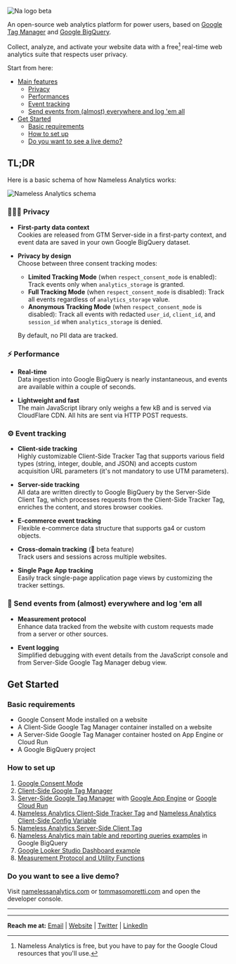 ![Na logo beta](https://github.com/tommasomoretti/nameless-analytics/assets/29273232/7d4ded5e-4b79-46a2-b089-03997724fd10)

An open-source web analytics platform for power users, based on [Google Tag Manager](https://marketingplatform.google.com/intl/it/about/tag-manager/) and [Google BigQuery](https://cloud.google.com/bigquery).

Collect, analyze, and activate your website data with a free[^1] real-time web analytics suite that respects user privacy.

Start from here:
- [Main features](#tldr)
  - [Privacy](#%EF%B8%8F-privacy)
  - [Performances](#%EF%B8%8F-performance)
  - [Event tracking](#-event-tracking)
  - [Send events from (almost) everywhere and log 'em all](#-send-events-from-almost-everywhere-and-log-em-all)
- [Get Started](#get-started)
  - [Basic requirements](#basic-requirements)
  - [How to set up](#ow-to-set-up)
  - [Do you want to see a live demo?](#do-you-want-to-see-a-live-demo)
 


## TL;DR
Here is a basic schema of how Nameless Analytics works:

![Nameless Analytics schema](https://github.com/user-attachments/assets/1489c365-ce6e-4109-97e2-91b0debdc91e)


### 🕵🏻‍♂️ Privacy

- **First-party data context**\
  Cookies are released from GTM Server-side in a first-party context, and event data are saved in your own Google BigQuery dataset.

- **Privacy by design**\
  Choose between three consent tracking modes:
  - **Limited Tracking Mode** (when `respect_consent_mode` is enabled): Track events only when `analytics_storage` is granted.
  - **Full Tracking Mode** (when `respect_consent_mode` is disabled): Track all events regardless of `analytics_storage` value.
  - **Anonymous Tracking Mode** (when `respect_consent_mode` is disabled): Track all events with redacted `user_id`, `client_id`, and `session_id` when `analytics_storage` is denied.

  By default, no PII data are tracked.


### ⚡️ Performance

- **Real-time**\
  Data ingestion into Google BigQuery is nearly instantaneous, and events are available within a couple of seconds.

- **Lightweight and fast**\
  The main JavaScript library only weighs a few kB and is served via CloudFlare CDN. All hits are sent via HTTP POST requests.


### ⚙ Event tracking

- **Client-side tracking**\
  Highly customizable Client-Side Tracker Tag that supports various field types (string, integer, double, and JSON) and accepts custom acquisition URL parameters (it's not mandatory to use UTM parameters).

- **Server-side tracking**\
  All data are written directly to Google BigQuery by the Server-Side Client Tag, which processes requests from the Client-Side Tracker Tag, enriches the content, and stores browser cookies.

- **E-commerce event tracking**\
  Flexible e-commerce data structure that supports ga4 or custom objects.

- **Cross-domain tracking** (🚧 beta feature)\
  Track users and sessions across multiple websites.

- **Single Page App tracking**\
  Easily track single-page application page views by customizing the tracker settings.


### 🚀 Send events from (almost) everywhere and log 'em all

- **Measurement protocol**\
  Enhance data tracked from the website with custom requests made from a server or other sources.

- **Event logging**\
  Simplified debugging with event details from the JavaScript console and from Server-Side Google Tag Manager debug view.



## Get Started
### Basic requirements
- Google Consent Mode installed on a website
- A Client-Side Google Tag Manager container installed on a website
- A Server-Side Google Tag Manager container hosted on App Engine or Cloud Run
- A Google BigQuery project


### How to set up
1. [Google Consent Mode](https://developers.google.com/tag-platform/security/guides/consent?hl=en&consentmode=advanced)
2. [Client-Side Google Tag Manager](https://support.google.com/tagmanager/answer/14842164)
3. [Server-Side Google Tag Manager](https://developers.google.com/tag-platform/tag-manager/server-side) with [Google App Engine](https://developers.google.com/tag-platform/tag-manager/server-side/app-engine-setup) or [Google Cloud Run](https://developers.google.com/tag-platform/tag-manager/server-side/cloud-run-setup-guide)
4. [Nameless Analytics Client-Side Tracker Tag](https://github.com/tommasomoretti/nameless-analytics-client-tag) and [Nameless Analytics Client-Side Config Variable](https://github.com/tommasomoretti/nameless-analytics-client-side-config-variable)
5. [Nameless Analytics Server-Side Client Tag](https://github.com/tommasomoretti/nameless-analytics-server-tag)
6. [Nameless Analytics main table and reporting queries examples](https://github.com/tommasomoretti/nameless-analytics-queries) in Google BigQuery
7. [Google Looker Studio Dashboard example](https://lookerstudio.google.com/reporting/d4a86b2c-417d-4d4d-9ac5-281dca9d1abe/page/HPxxD)
8. [Measurement Protocol and Utility Functions](https://github.com/tommasomoretti/nameless-analytics-measurement-protocol-and-utility-functions)


### Do you want to see a live demo?

Visit [namelessanalytics.com](https://namelessanalytics.com?utm_source=github.com&utm_medium=referral&utm_campaign=nameless_analytics) or [tommasomoretti.com](https://tommasomoretti.com?utm_source=github.com&utm_medium=referral&utm_campaign=nameless_analytics) and open the developer console.

---

[^1]: Nameless Analytics is free, but you have to pay for the Google Cloud resources that you'll use.

---

**Reach me at:** [Email](mailto:hello@tommasomoretti.com) | [Website](https://tommasomoretti.com/?utm_source=github.com&utm_medium=referral&utm_campaign=nameless_analytics) | [Twitter](https://twitter.com/tommoretti88) | [LinkedIn](https://www.linkedin.com/in/tommasomoretti/)
